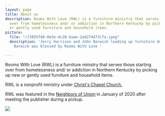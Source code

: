 ```yaml
---
layout: page
title: About us
description: Rooms With Love (RWL) is a furniture ministry that serves those starting
  over from homelessness and/ or addiction in Northern Kentucky by picking up new
  or gently used furniture and household items.
picture:
  file: "/73855f48-0e5e-4c20-baae-2a0274473cfa.jpeg"
  description: 'Jerry Harrison and John Barwick loading up furniture donations. John
    Barwick was blessed by Rooms With Love '

---
```

Rooms With Love (RWL) is a furniture ministry that serves those starting over from homelessness and/ or addiction in Northern Kentucky by picking up new or gently used furniture and household items. 

RWL is a nonprofit ministry under [Christ's Chapel Church.](http://www.christschapel.net/)

RWL was featured in the [Neighbors of Union](/NeighborsOfUnion_Jan21-2.pdf) in January of 2020 after meeting the publisher during a pickup.

![](/73855f48-0e5e-4c20-baae-2a0274473cfa.jpeg)